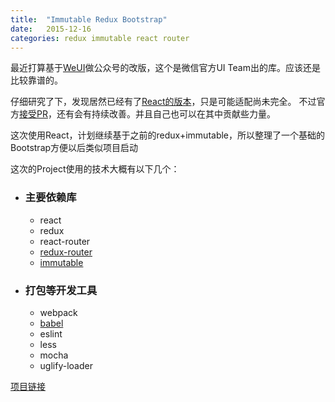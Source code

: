 ```yaml
---
title:  "Immutable Redux Bootstrap"
date:   2015-12-16
categories: redux immutable react router
---
```

最近打算基于[WeUI][WeUI]做公众号的改版，这个是微信官方UI Team出的库。应该还是比较靠谱的。

仔细研究了下，发现居然已经有了[React的版本][ReactWeUI]，只是可能适配尚未完全。
不过官方[接受PR][PR]，还有会有持续改善。并且自己也可以在其中贡献些力量。

这次使用React，计划继续基于之前的redux+immutable，所以整理了一个基础的Bootstrap方便以后类似项目启动

这次的Project使用的技术大概有以下几个：

- ### 主要依赖库
  - react
  - redux
  - react-router
  - [redux-router][redux-router]
  - [immutable][immutable]

- ### 打包等开发工具
  - webpack
  - [babel][babel]
  - eslint
  - less
  - mocha
  - uglify-loader

[项目链接][项目链接]


[WeUI]:         https://github.com/weui/weui
[ReactWeUI]:    https://github.com/weui/react-weui
[PR]:           https://github.com/weui/react-weui/issues/3
[babel]:        https://github.com/babel/babel/blob/master/doc/design/monorepo.md
[redux-router]: https://www.npmjs.com/package/redux-router
[immutable]:    https://www.npmjs.com/package/immutable   
[项目链接]:       https://github.com/tlightsky/immutable-redux-bootstrap
